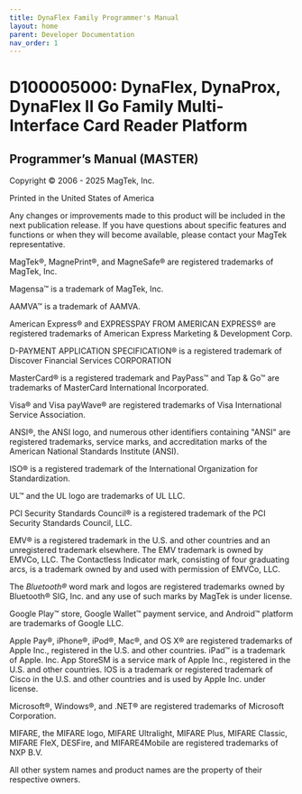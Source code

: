 ```yaml
---
title: DynaFlex Family Programmer's Manual
layout: home
parent: Developer Documentation
nav_order: 1
---
```


# D100005000: DynaFlex, DynaProx, DynaFlex II Go Family Multi-Interface Card Reader Platform

## Programmer’s Manual (MASTER)

Copyright © 2006 - 2025 MagTek, Inc.

Printed in the United States of America

Any changes or improvements made to this product will be included in the next publication release. If you have questions about specific features and functions or when they will become available, please contact your MagTek representative.

MagTek®, MagnePrint®, and MagneSafe® are registered trademarks of MagTek, Inc.

Magensa™ is a trademark of MagTek, Inc.

AAMVA™ is a trademark of AAMVA.

American Express® and EXPRESSPAY FROM AMERICAN EXPRESS® are registered trademarks of American Express Marketing & Development Corp.

D-PAYMENT APPLICATION SPECIFICATION® is a registered trademark of Discover Financial Services CORPORATION

MasterCard® is a registered trademark and PayPass™ and Tap & Go™ are trademarks of MasterCard International Incorporated.

Visa® and Visa payWave® are registered trademarks of Visa International Service Association.

ANSI®, the ANSI logo, and numerous other identifiers containing "ANSI" are registered trademarks, service marks, and accreditation marks of the American National Standards Institute (ANSI).

ISO® is a registered trademark of the International Organization for Standardization.

UL™ and the UL logo are trademarks of UL LLC.

PCI Security Standards Council® is a registered trademark of the PCI Security Standards Council, LLC.

EMV® is a registered trademark in the U.S. and other countries and an unregistered trademark elsewhere. The EMV trademark is owned by EMVCo, LLC. The Contactless Indicator mark, consisting of four graduating arcs, is a trademark owned by and used with permission of EMVCo, LLC.

The *Bluetooth®* word mark and logos are registered trademarks owned by Bluetooth® SIG, Inc. and any use of such marks by MagTek is under license.

Google Play™ store, Google Wallet™ payment service, and Android™ platform are trademarks of Google LLC.

Apple Pay®, iPhone®, iPod®, Mac®, and OS X® are registered trademarks of Apple Inc., registered in the U.S. and other countries. iPad™ is a trademark of Apple. Inc. App StoreSM is a service mark of Apple Inc., registered in the U.S. and other countries. IOS is a trademark or registered trademark of Cisco in the U.S. and other countries and is used by Apple Inc. under license.

Microsoft®, Windows®, and .NET® are registered trademarks of Microsoft Corporation.

MIFARE, the MIFARE logo, MIFARE Ultralight, MIFARE Plus, MIFARE Classic, MIFARE FleX, DESFire, and MIFARE4Mobile are registered trademarks of NXP B.V.

All other system names and product names are the property of their respective owners.

